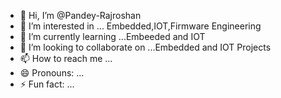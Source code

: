 - 👋 Hi, I’m @Pandey-Rajroshan
- 👀 I’m interested in ... Embedded,IOT,Firmware Engineering
- 🌱 I’m currently learning ...Embeeded and IOT
- 💞️ I’m looking to collaborate on ...Embedded and IOT Projects
- 📫 How to reach me ...
- 😄 Pronouns: ...
- ⚡ Fun fact: ...

<!---
Pandey-Rajroshan/Pandey-Rajroshan is a ✨ special ✨ repository because its `README.md` (this file) appears on your GitHub profile.
You can click the Preview link to take a look at your changes.
--->
